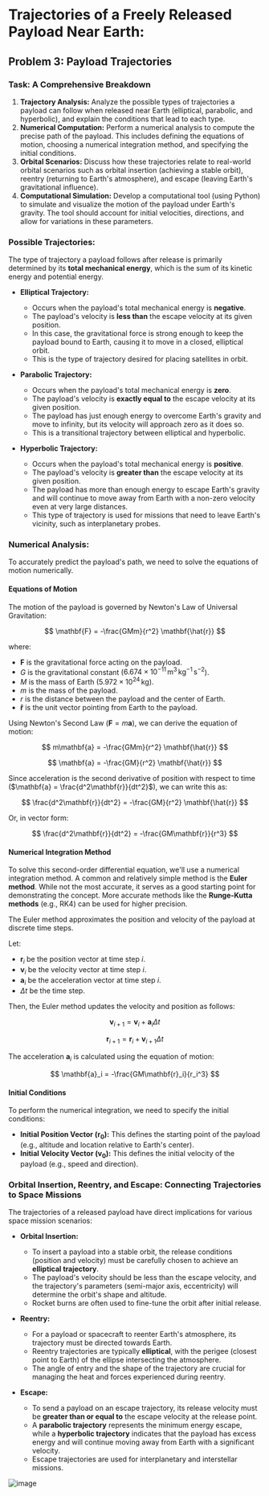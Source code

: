 # Trajectories of a Freely Released Payload Near Earth: 

## Problem 3: Payload Trajectories


### Task: A Comprehensive Breakdown

1.  **Trajectory Analysis:** Analyze the possible types of trajectories a payload can follow when released near Earth (elliptical, parabolic, and hyperbolic), and explain the conditions that lead to each type.
2.  **Numerical Computation:** Perform a numerical analysis to compute the precise path of the payload. This includes defining the equations of motion, choosing a numerical integration method, and specifying the initial conditions.
3.  **Orbital Scenarios:** Discuss how these trajectories relate to real-world orbital scenarios such as orbital insertion (achieving a stable orbit), reentry (returning to Earth's atmosphere), and escape (leaving Earth's gravitational influence).
4.  **Computational Simulation:** Develop a computational tool (using Python) to simulate and visualize the motion of the payload under Earth's gravity. The tool should account for initial velocities, directions, and allow for variations in these parameters.

### Possible Trajectories:

The type of trajectory a payload follows after release is primarily determined by its **total mechanical energy**, which is the sum of its kinetic energy and potential energy.

-   **Elliptical Trajectory:**
    -   Occurs when the payload's total mechanical energy is **negative**.
    -   The payload's velocity is **less than** the escape velocity at its given position.
    -   In this case, the gravitational force is strong enough to keep the payload bound to Earth, causing it to move in a closed, elliptical orbit.
    -   This is the type of trajectory desired for placing satellites in orbit.

-   **Parabolic Trajectory:**
    -   Occurs when the payload's total mechanical energy is **zero**.
    -   The payload's velocity is **exactly equal to** the escape velocity at its given position.
    -   The payload has just enough energy to overcome Earth's gravity and move to infinity, but its velocity will approach zero as it does so.
    -   This is a transitional trajectory between elliptical and hyperbolic.

-   **Hyperbolic Trajectory:**
    -   Occurs when the payload's total mechanical energy is **positive**.
    -   The payload's velocity is **greater than** the escape velocity at its given position.
    -   The payload has more than enough energy to escape Earth's gravity and will continue to move away from Earth with a non-zero velocity even at very large distances.
    -   This type of trajectory is used for missions that need to leave Earth's vicinity, such as interplanetary probes.

### Numerical Analysis: 

To accurately predict the payload's path, we need to solve the equations of motion numerically.

#### Equations of Motion

The motion of the payload is governed by Newton's Law of Universal Gravitation:

$$
\mathbf{F} = -\frac{GMm}{r^2} \mathbf{\hat{r}}
$$

where:

-   $\mathbf{F}$ is the gravitational force acting on the payload.
-   $G$ is the gravitational constant ($6.674 \times 10^{-11} \, \text{m}^3 \, \text{kg}^{-1} \, \text{s}^{-2}$).
-   $M$ is the mass of Earth ($5.972 \times 10^{24} \, \text{kg}$).
-   $m$ is the mass of the payload.
-   $r$ is the distance between the payload and the center of Earth.
-   $\mathbf{\hat{r}}$ is the unit vector pointing from Earth to the payload.

Using Newton's Second Law ($\mathbf{F} = m\mathbf{a}$), we can derive the equation of motion:

$$
m\mathbf{a} = -\frac{GMm}{r^2} \mathbf{\hat{r}}
$$

$$
\mathbf{a} = -\frac{GM}{r^2} \mathbf{\hat{r}}
$$

Since acceleration is the second derivative of position with respect to time ($\mathbf{a} = \frac{d^2\mathbf{r}}{dt^2}$), we can write this as:

$$
\frac{d^2\mathbf{r}}{dt^2} = -\frac{GM}{r^2} \mathbf{\hat{r}}
$$

Or, in vector form:

$$
\frac{d^2\mathbf{r}}{dt^2} = -\frac{GM\mathbf{r}}{r^3}
$$

#### Numerical Integration Method

To solve this second-order differential equation, we'll use a numerical integration method. A common and relatively simple method is the **Euler method**. While not the most accurate, it serves as a good starting point for demonstrating the concept. More accurate methods like the **Runge-Kutta methods** (e.g., RK4) can be used for higher precision.

The Euler method approximates the position and velocity of the payload at discrete time steps.

Let:

-   $\mathbf{r}_i$ be the position vector at time step $i$.
-   $\mathbf{v}_i$ be the velocity vector at time step $i$.
-   $\mathbf{a}_i$ be the acceleration vector at time step $i$.
-   $\Delta t$ be the time step.

Then, the Euler method updates the velocity and position as follows:

$$
\mathbf{v}_{i+1} = \mathbf{v}_i + \mathbf{a}_i \Delta t
$$

$$
\mathbf{r}_{i+1} = \mathbf{r}_i + \mathbf{v}_{i+1} \Delta t
$$

The acceleration $\mathbf{a}_i$ is calculated using the equation of motion:

$$
\mathbf{a}_i = -\frac{GM\mathbf{r}_i}{r_i^3}
$$

#### Initial Conditions

To perform the numerical integration, we need to specify the initial conditions:

-   **Initial Position Vector ($\mathbf{r}_0$):** This defines the starting point of the payload (e.g., altitude and location relative to Earth's center).
-   **Initial Velocity Vector ($\mathbf{v}_0$):** This defines the initial velocity of the payload (e.g., speed and direction).

### Orbital Insertion, Reentry, and Escape: Connecting Trajectories to Space Missions

The trajectories of a released payload have direct implications for various space mission scenarios:

-   **Orbital Insertion:**
    -   To insert a payload into a stable orbit, the release conditions (position and velocity) must be carefully chosen to achieve an **elliptical trajectory**.
    -   The payload's velocity should be less than the escape velocity, and the trajectory's parameters (semi-major axis, eccentricity) will determine the orbit's shape and altitude.
    -   Rocket burns are often used to fine-tune the orbit after initial release.

-   **Reentry:**
    -   For a payload or spacecraft to reenter Earth's atmosphere, its trajectory must be directed towards Earth.
    -   Reentry trajectories are typically **elliptical**, with the perigee (closest point to Earth) of the ellipse intersecting the atmosphere.
    -   The angle of entry and the shape of the trajectory are crucial for managing the heat and forces experienced during reentry.

-   **Escape:**
    -   To send a payload on an escape trajectory, its release velocity must be **greater than or equal to** the escape velocity at the release point.
    -   A **parabolic trajectory** represents the minimum energy escape, while a **hyperbolic trajectory** indicates that the payload has excess energy and will continue moving away from Earth with a significant velocity.
    -   Escape trajectories are used for interplanetary and interstellar missions.


![image](https://github.com/user-attachments/assets/20dc3f3f-a764-4e3f-bda7-de1f9a384c18)
